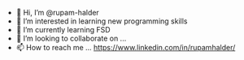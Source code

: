 - 👋 Hi, I’m @rupam-halder
- 👀 I’m interested in learning new programming skills
- 🌱 I’m currently learning FSD
- 💞️ I’m looking to collaborate on ...
- 📫 How to reach me ... https://www.linkedin.com/in/rupamhalder/

<!---
rupam-halder/rupam-halder is a ✨ special ✨ repository because its `README.md` (this file) appears on your GitHub profile.
You can click the Preview link to take a look at your changes.
--->

